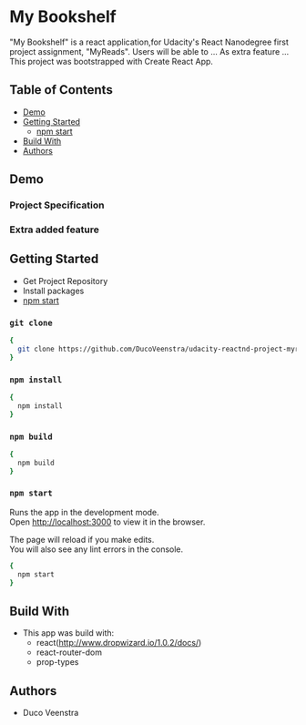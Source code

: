 # My Bookshelf
"My Bookshelf" is a react application,for Udacity's React Nanodegree first project assignment, "MyReads". Users will be able to ... As extra feature ...
This project was bootstrapped with Create React App.
## Table of Contents

- [Demo](#demo)
- [Getting Started](#getting-started)
  - [npm start](#npm-start)
- [Build With](#build-with)
- [Authors](#authors)

## Demo
### Project Specification
### Extra added feature

## Getting Started
- Get Project Repository
- Install packages
- [npm start](#npm-start)

### `git clone`

```sh
{
  git clone https://github.com/DucoVeenstra/udacity-reactnd-project-myreads.git
}
```
### `npm install`
```sh
{
  npm install
}
```
### `npm build`
```sh
{
  npm build
}
```
### `npm start`
Runs the app in the development mode.<br>
Open [http://localhost:3000](http://localhost:3000) to view it in the browser.

The page will reload if you make edits.<br>
You will also see any lint errors in the console.

```sh
{
  npm start
}
```

## Build With

* This app was build with:
  - react(http://www.dropwizard.io/1.0.2/docs/)
  - react-router-dom
  - prop-types

## Authors

- Duco Veenstra